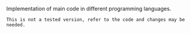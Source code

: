 Implementation of main code in different programming languages.


`This is not a tested version, refer to the code and changes may be needed.`
